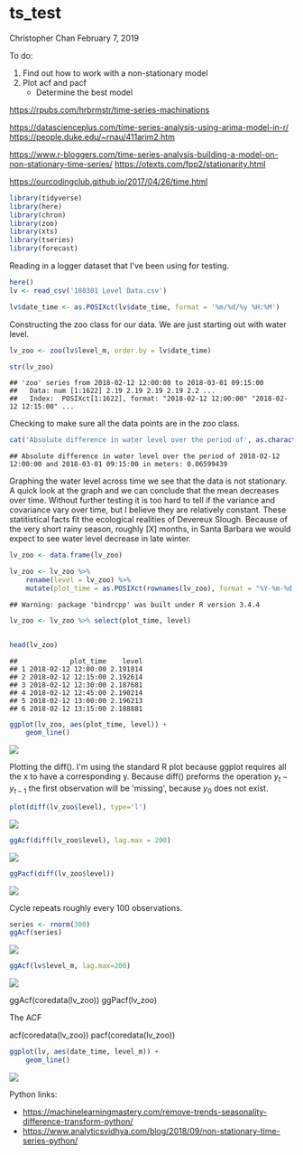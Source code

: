 ts\_test
================
Christopher Chan
February 7, 2019

To do:

1.  Find out how to work with a non-stationary model
2.  Plot acf and pacf
    -   Determine the best model

<https://rpubs.com/hrbrmstr/time-series-machinations>

<https://datascienceplus.com/time-series-analysis-using-arima-model-in-r/> <https://people.duke.edu/~rnau/411arim2.htm>

<https://www.r-bloggers.com/time-series-analysis-building-a-model-on-non-stationary-time-series/> <https://otexts.com/fpp2/stationarity.html>

<https://ourcodingclub.github.io/2017/04/26/time.html>

``` r
library(tidyverse)
library(here)
library(chron)
library(zoo)
library(xts)
library(tseries)
library(forecast)
```

Reading in a logger dataset that I've been using for testing.

``` r
here()
lv <- read_csv('180301 Level Data.csv')

lv$date_time <- as.POSIXct(lv$date_time, format = '%m/%d/%y %H:%M')
```

Constructing the zoo class for our data. We are just starting out with water level.

``` r
lv_zoo <- zoo(lv$level_m, order.by = lv$date_time)

str(lv_zoo)
```

    ## 'zoo' series from 2018-02-12 12:00:00 to 2018-03-01 09:15:00
    ##   Data: num [1:1622] 2.19 2.19 2.19 2.19 2.2 ...
    ##   Index:  POSIXct[1:1622], format: "2018-02-12 12:00:00" "2018-02-12 12:15:00" ...

Checking to make sure all the data points are in the zoo class.

``` r
cat('Absolute difference in water level over the period of', as.character(start(lv_zoo)), 'and', as.character(end(lv_zoo)), 'in meters:', max(lv_zoo) - min(lv_zoo))
```

    ## Absolute difference in water level over the period of 2018-02-12 12:00:00 and 2018-03-01 09:15:00 in meters: 0.06599439

Graphing the water level across time we see that the data is not stationary. A quick look at the graph and we can conclude that the mean decreases over time. Without further testing it is too hard to tell if the variance and covariance vary over time, but I believe they are relatively constant. These statitistical facts fit the ecological realities of Devereux Slough. Because of the very short rainy season, roughly \[X\] months, in Santa Barbara we would expect to see water level decrease in late winter.

``` r
lv_zoo <- data.frame(lv_zoo)

lv_zoo <- lv_zoo %>%
    rename(level = lv_zoo) %>%
    mutate(plot_time = as.POSIXct(rownames(lv_zoo), format = "%Y-%m-%d %H:%M:%S"))
```

    ## Warning: package 'bindrcpp' was built under R version 3.4.4

``` r
lv_zoo <- lv_zoo %>% select(plot_time, level)


head(lv_zoo)
```

    ##             plot_time    level
    ## 1 2018-02-12 12:00:00 2.191814
    ## 2 2018-02-12 12:15:00 2.192614
    ## 3 2018-02-12 12:30:00 2.187681
    ## 4 2018-02-12 12:45:00 2.190214
    ## 5 2018-02-12 13:00:00 2.196213
    ## 6 2018-02-12 13:15:00 2.188881

``` r
ggplot(lv_zoo, aes(plot_time, level)) +
    geom_line()
```

![](ts_test_files/figure-markdown_github/unnamed-chunk-5-1.png)

Plotting the diff(). I'm using the standard R plot because ggplot requires all the x to have a corresponding y. Because diff() preforms the operation *y*<sub>*t*</sub> − *y*<sub>*t* − 1</sub> the first observation will be 'missing', because *y*<sub>0</sub> does not exist.

``` r
plot(diff(lv_zoo$level), type='l')
```

![](ts_test_files/figure-markdown_github/unnamed-chunk-6-1.png)

``` r
ggAcf(diff(lv_zoo$level), lag.max = 200)
```

![](ts_test_files/figure-markdown_github/unnamed-chunk-6-2.png)

``` r
ggPacf(diff(lv_zoo$level))
```

![](ts_test_files/figure-markdown_github/unnamed-chunk-6-3.png)

Cycle repeats roughly every 100 observations.

``` r
series <- rnorm(300)
ggAcf(series)
```

![](ts_test_files/figure-markdown_github/unnamed-chunk-7-1.png)

``` r
ggAcf(lv$level_m, lag.max=200)
```

![](ts_test_files/figure-markdown_github/unnamed-chunk-7-2.png)

ggAcf(coredata(lv\_zoo)) ggPacf(lv\_zoo)

The ACF

acf(coredata(lv\_zoo)) pacf(coredata(lv\_zoo))

``` r
ggplot(lv, aes(date_time, level_m)) +
    geom_line()
```

![](ts_test_files/figure-markdown_github/unnamed-chunk-8-1.png)

Python links:

-   <https://machinelearningmastery.com/remove-trends-seasonality-difference-transform-python/>
-   <https://www.analyticsvidhya.com/blog/2018/09/non-stationary-time-series-python/>
